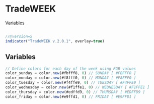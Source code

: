 # TradeWEEK  


[Variables](#variables)



```js  

//@version=5
indicator("TradeWEEK v.2.0.1", overlay=true)

```  


## Variables  

```js
// Define colors for each day of the week using RGB values
color_sunday = color.new(#fbfff8, 0) // SUNDAY [ #FBFFF8 ]
color_monday = color.new(#f8fff0, 0) // MONDAY [ #F8FFF0 ]
color_tuesday = color.new(#f4ffe9, 0) // TUESDAY [ #F4FFE9 ]
color_wednesday = color.new(#f1ffe1, 0) // WEDNESDAY [ #F1FFE1 ]
color_thursday = color.new(#edffd9, 0) // THURSDAY [ #EDFFD9 ]
color_friday = color.new(#e9ffd1, 0) // FRIDAY [ #E9FFD1 ]  
```  
